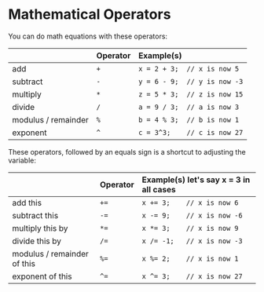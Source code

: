 # Mathematical Operators

You can do math equations with these operators:

|  | Operator | Example\(s\) |
| :--- | :--- | :--- |
| add | `+` | `x = 2 + 3;  // x is now 5` |
| subtract | `-` | `y = 6 - 9;  // y is now -3` |
| multiply | `*` | `z = 5 * 3;  // z is now 15` |
| divide | `/` | `a = 9 / 3;  // a is now 3` |
| modulus / remainder | `%` | `b = 4 % 3;  // b is now 1` |
| exponent | `^` | `c = 3^3;    // c is now 27` |

These operators, followed by an equals sign is a shortcut to adjusting the variable:

|  | Operator | Example\(s\)    let's say x = 3 in all cases |
| :--- | :--- | :--- |
| add this | `+=` | `x += 3;    // x is now 6` |
| subtract this | `-=` | `x -= 9;    // x is now -6` |
| multiply this by | `*=` | `x *= 3;    // x is now 9` |
| divide this by | `/=` | `x /= -1;   // x is now -3` |
| modulus / remainder of this | `%=` | `x %= 2;    // x is now 1` |
| exponent of this | `^=` | `x ^= 3;    // x is now 27` |

